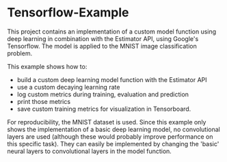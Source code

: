 # Tensorflow-Example
This project contains an implementation of a custom model function using deep learning in combination with the Estimator API, using Google's Tensorflow. The model is applied to the MNIST image classification problem. 

This example shows how to:
* build a custom deep learning model function with the Estimator API
* use a custom decaying learning rate
* log custom metrics during training, evaluation and prediction
* print those metrics
* save custom training metrics for visualization in Tensorboard.

For reproducibility, the MNIST dataset is used. Since this example only shows the implementation of a basic deep learning model, no convolutional layers are used (although these would probably improve performance on this specific task). They can easily be implemented by changing the 'basic' neural layers to convolutional layers in the model function.   
